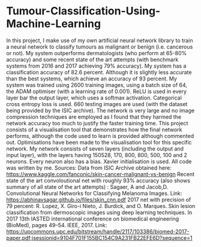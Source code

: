# Tumour-Classification-Using-Machine-Learning
In this project, I make use of my own artificial neural network library to train a neural network to classify tumours as malignant or benign (i.e. cancerous or not).
My system outperforms dermatologists (who perform at 65-80% accuracy) and some recent state of the art attempts (with benchmark systems from 2016 and 2017 achieving 79% accuracy).
My system has a classification accuracy of 82.6 percent. Although it is slightly less accurate than the best systems, which achieve an accuracy of 93 percent.
My system was trained using 2600 training images, using a batch size of 64, the ADAM optimiser (with a learning rate of 0.001). ReLU is used in every layer bar the output layer,
which uses a softmax activation. Categorical cross entropy loss is used. 660 testing images are used (with the dataset being provided by the ISIC archive).
The network is very large and no image compression techniques are employed as I found that they harmed the network accuracy too much to justify the faster training time.
This project consists of a visualisation tool that demonstrates how the final network performs, although the code used to learn is provided although commented out.
Optimisations have been made to the visualisation tool for this specific network. My network consists of seven layers (including the output and input layer),
with the layers having 150528, 170, 800, 800, 500, 100 and 2 neurons. Every neuron also has a bias. Xavier initialisation is used. All code was written by me.
Sources:
Data from ISIC Archive obtained here: https://www.kaggle.com/fanconic/skin-cancer-malignant-vs-benign
Recent state of the art convoloutional net with roughly 93% accuracy (also shows summary of all state of the art attempts) : Sagaer, A and Jacob,D. Convolutional Neural Networks for Classifying Melanoma Images. Link: https://abhinavsagar.github.io/files/skin_cnn.pdf
2017 net with precision of 79 percent: R. Lopez, X. Giro-i Nieto, J. Burdick, and O. Marques. Skin lesion classification from dermoscopic images using deep learning techniques. In 2017 13th IASTED international 
conference on biomedical engineering (BioMed), pages 49–54. IEEE, 2017. Link: https://upcommons.upc.edu/bitstream/handle/2117/103386/biomed-2017-paper.pdf;jsessionid=9104F701F155BC154C9A231FB22EFE6D?sequence=1


